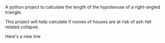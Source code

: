 A python project to calculate the length of the hypotenuse of a right-angled triangle.

This project will help calculate if rooves of houses are at risk of ash-fall related collapse.

Here's a new line 